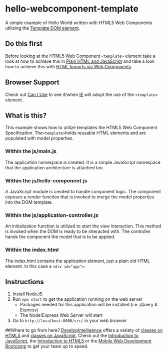 # hello-webcomponent-template
A simple example of Hello World written with HTML5 Web Components utilizing the [Template DOM element](http://www.w3.org/TR/html51/semantics.html#the-template-element).

## Do this first
Before looking at the HTML5 Web Component `<template>` element take a look at how to achieve this in [Plain HTML and JavaScript](https://github.com/DevelopIntelligenceBoulder/hello-plain-old-javascript) and take a look how to achieve this with [HTML Imports via Web Components](https://github.com/DevelopIntelligenceBoulder/hello-webcomponent-import).

## Browser Support
Check out [Can I Use](http://caniuse.com/#feat=template) to see if/when [IE](https://status.modern.ie/templateelement) will adopt the use of the `<template>` element.

## What is this?
This example shows how to utilize templates the HTML5 Web Component Specification. The`<template>`holds reusable HTML elements and are populated with model properties.

### Within the js/main.js
The application namespace is created. It is a simple JavaScript namespace that the application architecture is attached too.

### Within the js/hello-component.js
A JavaScript module is created to handle component logic. The component exposes a render function that is invoked to merge the model properties into the DOM template. 

### Within the js/application-controller.js
An initialization function is utilized to start the view interaction. This method is invoked when the DOM is ready to be interacted with. The controller hands the component the model that is to be applied.

### Within the index.html
The index.html contains the application element, just a plain old HTML element. In this case a `<div id="app">`. 

## Instructions
1. Install [NodeJS](https://nodejs.org/)
2. Run `npm start` to get the application running on the web server
    * Packages needed for this application will be installed (i.e. jQuery & Express)
    * The Node/Express Web Server will start
3. Go to `http://localhost:8080/src/` in your web browser

##Where to go from here?
[DevelopIntelligence](http://www.developintelligence.com/) offers a variety of [classes on HTML5](http://www.developintelligence.com/catalog/web-development-training/html-html5) and [classes on JavaScript](http://www.developintelligence.com/catalog/web-development-training/core-javascript). Check out the [Introduction to JavaScript](http://www.developintelligence.com/catalog/web-development-training/core-javascript/introduction-to-javascript), the [Introduction to HTML5](http://www.developintelligence.com/catalog/web-development-training/html-html5/introduction-to-html5) or the [Mobile Web Development Bootcamp](http://www.developintelligence.com/catalog/web-development-training/mobile-web-development-boot-camp) to get your team up to speed.

